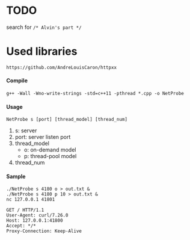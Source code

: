 # TODO

search for `/* Alvin's part */`

# Used libraries

	https://github.com/AndreLouisCaron/httpxx

#### Compile

	g++ -Wall -Wno-write-strings -std=c++11 -pthread *.cpp -o NetProbe

#### Usage

	NetProbe s [port] [thread_model] [thread_num]

1. s: server
2. port: server listen port
3. thread_model
	- o: on-demand model
	- p: thread-pool model
4. thread_num

#### Sample

	./NetProbe s 4180 o > out.txt &
	./NetProbe s 4180 p 10 > out.txt &
	nc 127.0.0.1 41801

	GET / HTTP/1.1 
	User-Agent: curl/7.26.0 
	Host: 127.0.0.1:41800 
	Accept: */* 
	Proxy-Connection: Keep-Alive 
